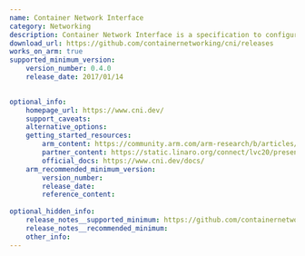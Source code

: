 ```yaml
--- 
name: Container Network Interface
category: Networking
description: Container Network Interface is a specification to configure network interfaces in Linux containers.
download_url: https://github.com/containernetworking/cni/releases
works_on_arm: true 
supported_minimum_version: 
    version_number: 0.4.0 
    release_date: 2017/01/14

  
optional_info:
    homepage_url: https://www.cni.dev/
    support_caveats: 
    alternative_options: 
    getting_started_resources: 
        arm_content: https://community.arm.com/arm-research/b/articles/posts/a-smarter_2d00_cni-for-kubernetes-on-the-edge
        partner_content: https://static.linaro.org/connect/lvc20/presentations/LVC20-115-0.pdf
        official_docs: https://www.cni.dev/docs/
    arm_recommended_minimum_version: 
        version_number:
        release_date:
        reference_content:
  
optional_hidden_info:
    release_notes__supported_minimum: https://github.com/containernetworking/cni/releases/tag/v0.4.0
    release_notes__recommended_minimum: 
    other_info:
---
```

